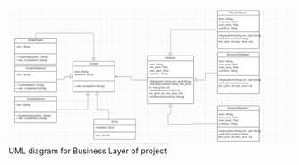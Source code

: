 ![UML  diagram](https://github.com/kamrann001/FastFinder/blob/master/FastFinder/BusinessLayer/UML_diagram.png?raw=true)
UML diagram for Business Layer of project